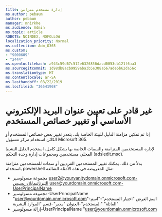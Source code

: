 ```yaml
---
title: إدارة مستخدم متزامن
ms.author: pebaum
author: pebaum
manager: mnirkhe
ms.audience: Admin
ms.topic: article
ROBOTS: NOINDEX, NOFOLLOW
localization_priority: Normal
ms.collection: Adm_O365
ms.custom:
- "9000609"
- "2444"
ms.openlocfilehash: a943c59d67c512e6326856dacd0053db121f6aa3
ms.sourcegitcommit: 1d98db8acb9959aba3b5e308a567ade6b62da56c
ms.translationtype: MT
ms.contentlocale: ar-SA
ms.lasthandoff: 08/22/2019
ms.locfileid: "36541968"
---
```

# <a name="unable-to-set-primary-email-address-or-change-user-attributes"></a>غير قادر على تعيين عنوان البريد الإلكتروني الأساسي أو تغيير خصائص المستخدم

إذا تم تمكين مزامنة الدليل للبيئة الخاصة بك، يتعذر تغيير بعض خصائص المستخدم أو الكائن استخدام مركز مسؤول Microsoft 365.

لإدارة المستخدمين المتزامنة والسمات الخاصة بها بشكل كامل، استخدم الدليل النشط المحلي مستخدمين ومجموعات إدارة وحدة التحكم (adsiedit.msc).  

بدلاً من ذلك، يمكنك تغيير المستخدمين الفرديين أو سمات للمستخدمين متزامنة باستخدام powershell مثل المعروضة في هذه الأمثلة الشائعة: 
- مجموعة مسولوسير user2@yourvanitydomain.onmicrosoft.com-التيرناتيمايلادريسيس user@yourdomain.onmicrosoft.com-UserPrincipalName
- مجموعة مسولوسير-UserPrincipalName "user@yourdomain.onmicrosoft.com"-اسم العرض "اختبار المستخدم"-"اسم العائلة" "المستخدم"-العنوان "مدير"-قسم "الموارد البشرية"
- إزالة مسولوسير-UserPrincipalName "user@yourdomain.onmicrosoft.com